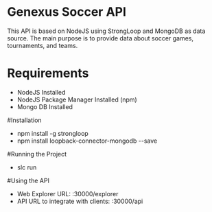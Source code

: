 # Genexus Soccer API
This API is based on NodeJS using StrongLoop and MongoDB as data source. The main purpose is to provide data about soccer games, tournaments, and teams.

# Requirements
  - NodeJS Installed
  - NodeJS Package Manager Installed (npm)
  - Mongo DB Installed

#Installation
  - npm install -g strongloop
  - npm install loopback-connector-mongodb --save

#Running the Project
  - slc run

#Using the API
  - Web Explorer URL: <your ip address>:30000/explorer
  - API URL to integrate with clients: <your ip address>:30000/api
